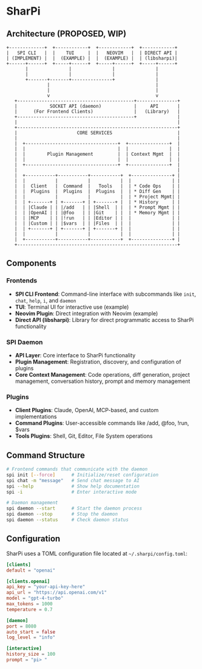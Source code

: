 # SharPi

## Architecture (PROPOSED, WIP)

```
+-------------+  +------------+  +------------+  +------------+
|   SPI CLI   |  |    TUI     |  |   NEOVIM   |  | DIRECT API |
| (IMPLEMENT) |  |  (EXAMPLE) |  |  (EXAMPLE) |  | (libsharpi)|
+------+------+  +-----+------+  +-----+------+  +-----+------+
       |               |               |               |
       |               |               |               |
       +-------+-------+---------------+               |
               |                                       |
               |                                       |
               v                                       v
   +-------------------------------------------+---------------+
   |            SOCKET API (daemon)            |     API       |
   |      (For Frontend Clients)               |   (Library)   |
   +-------------------------------------------+               |
   |                                                           |
   +-----------------------------------------------------------+
   |                      CORE SERVICES                        |
   |                                                           |
   |  +----------------------------------+  +---------------+  |
   |  |                                  |  |               |  |
   |  |        Plugin Management         |  | Context Mgmt  |  |
   |  |                                  |  |               |  |
   |  +----------------------------------+  +---------------+  |
   |                                                           |
   |  +-----------+-----------+-----------+  +---------------+ |
   |  |           |           |           |  |               | |
   |  |  Client   |  Command  |   Tools   |  | * Code Ops    | |
   |  |  Plugins  |  Plugins  |  Plugins  |  | * Diff Gen    | |
   |  |           |           |           |  | * Project Mgmt| |
   |  | +-------+ | +-------+ | +-------+ |  | * History     | |
   |  | |Claude | | |/add   | | |Shell  | |  | * Prompt Mgmt | |
   |  | |OpenAI | | |@foo   | | |Git    | |  | * Memory Mgmt | |
   |  | |MCP    | | |!run   | | |Editor | |  |               | |
   |  | |Custom | | |$vars  | | |Files  | |  |               | |
   |  | +-------+ | +-------+ | +-------+ |  |               | |
   |  |           |           |           |  |               | |
   |  +-----------+-----------+-----------+  +---------------+ |
   +-----------------------------------------------------------+
```

## Components

### Frontends
- **SPI CLI Frontend**: Command-line interface with subcommands like `init`, `chat`, `help`, `i`, and `daemon`
- **TUI**: Terminal UI for interactive use (example)
- **Neovim Plugin**: Direct integration with Neovim (example)
- **Direct API (libsharpi)**: Library for direct programmatic access to SharPi functionality

### SPI Daemon
- **API Layer**: Core interface to SharPi functionality
- **Plugin Management**: Registration, discovery, and configuration of plugins
- **Core Context Management**: Code operations, diff generation, project management, conversation history, prompt and memory management

### Plugins
- **Client Plugins**: Claude, OpenAI, MCP-based, and custom implementations
- **Command Plugins**: User-accessible commands like /add, @foo, !run, $vars
- **Tools Plugins**: Shell, Git, Editor, File System operations

## Command Structure

```bash
# Frontend commands that communicate with the daemon
spi init [--force]      # Initialize/reset configuration
spi chat -m "message"   # Send chat message to AI
spi --help              # Show help documentation
spi -i                  # Enter interactive mode

# Daemon management
spi daemon --start      # Start the daemon process
spi daemon --stop       # Stop the daemon
spi daemon --status     # Check daemon status
```

## Configuration

SharPi uses a TOML configuration file located at `~/.sharpi/config.toml`:

```toml
[clients]
default = "openai"

[clients.openai]
api_key = "your-api-key-here"
api_url = "https://api.openai.com/v1"
model = "gpt-4-turbo"
max_tokens = 1000
temperature = 0.7

[daemon]
port = 8080
auto_start = false
log_level = "info"

[interactive]
history_size = 100
prompt = "pi> "
```
